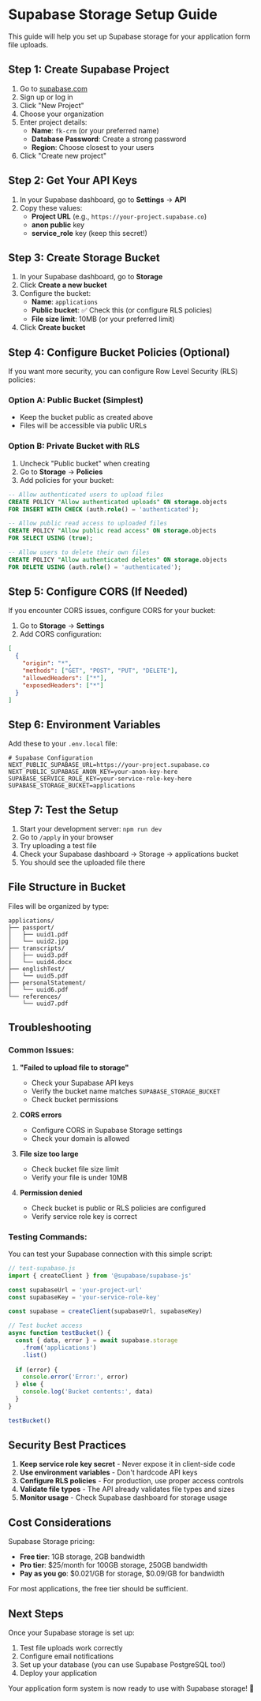 # Supabase Storage Setup Guide

This guide will help you set up Supabase storage for your application form file uploads.

## Step 1: Create Supabase Project

1. Go to [supabase.com](https://supabase.com)
2. Sign up or log in
3. Click "New Project"
4. Choose your organization
5. Enter project details:
   - **Name**: `fk-crm` (or your preferred name)
   - **Database Password**: Create a strong password
   - **Region**: Choose closest to your users
6. Click "Create new project"

## Step 2: Get Your API Keys

1. In your Supabase dashboard, go to **Settings** → **API**
2. Copy these values:
   - **Project URL** (e.g., `https://your-project.supabase.co`)
   - **anon public** key
   - **service_role** key (keep this secret!)

## Step 3: Create Storage Bucket

1. In your Supabase dashboard, go to **Storage**
2. Click **Create a new bucket**
3. Configure the bucket:
   - **Name**: `applications`
   - **Public bucket**: ✅ Check this (or configure RLS policies)
   - **File size limit**: 10MB (or your preferred limit)
4. Click **Create bucket**

## Step 4: Configure Bucket Policies (Optional)

If you want more security, you can configure Row Level Security (RLS) policies:

### Option A: Public Bucket (Simplest)
- Keep the bucket public as created above
- Files will be accessible via public URLs

### Option B: Private Bucket with RLS
1. Uncheck "Public bucket" when creating
2. Go to **Storage** → **Policies**
3. Add policies for your bucket:

```sql
-- Allow authenticated users to upload files
CREATE POLICY "Allow authenticated uploads" ON storage.objects
FOR INSERT WITH CHECK (auth.role() = 'authenticated');

-- Allow public read access to uploaded files
CREATE POLICY "Allow public read access" ON storage.objects
FOR SELECT USING (true);

-- Allow users to delete their own files
CREATE POLICY "Allow authenticated deletes" ON storage.objects
FOR DELETE USING (auth.role() = 'authenticated');
```

## Step 5: Configure CORS (If Needed)

If you encounter CORS issues, configure CORS for your bucket:

1. Go to **Storage** → **Settings**
2. Add CORS configuration:

```json
[
  {
    "origin": "*",
    "methods": ["GET", "POST", "PUT", "DELETE"],
    "allowedHeaders": ["*"],
    "exposedHeaders": ["*"]
  }
]
```

## Step 6: Environment Variables

Add these to your `.env.local` file:

```env
# Supabase Configuration
NEXT_PUBLIC_SUPABASE_URL=https://your-project.supabase.co
NEXT_PUBLIC_SUPABASE_ANON_KEY=your-anon-key-here
SUPABASE_SERVICE_ROLE_KEY=your-service-role-key-here
SUPABASE_STORAGE_BUCKET=applications
```

## Step 7: Test the Setup

1. Start your development server: `npm run dev`
2. Go to `/apply` in your browser
3. Try uploading a test file
4. Check your Supabase dashboard → Storage → applications bucket
5. You should see the uploaded file there

## File Structure in Bucket

Files will be organized by type:
```
applications/
├── passport/
│   ├── uuid1.pdf
│   └── uuid2.jpg
├── transcripts/
│   ├── uuid3.pdf
│   └── uuid4.docx
├── englishTest/
│   └── uuid5.pdf
├── personalStatement/
│   └── uuid6.pdf
└── references/
    └── uuid7.pdf
```

## Troubleshooting

### Common Issues:

1. **"Failed to upload file to storage"**
   - Check your Supabase API keys
   - Verify the bucket name matches `SUPABASE_STORAGE_BUCKET`
   - Check bucket permissions

2. **CORS errors**
   - Configure CORS in Supabase Storage settings
   - Check your domain is allowed

3. **File size too large**
   - Check bucket file size limit
   - Verify your file is under 10MB

4. **Permission denied**
   - Check bucket is public or RLS policies are configured
   - Verify service role key is correct

### Testing Commands:

You can test your Supabase connection with this simple script:

```javascript
// test-supabase.js
import { createClient } from '@supabase/supabase-js'

const supabaseUrl = 'your-project-url'
const supabaseKey = 'your-service-role-key'

const supabase = createClient(supabaseUrl, supabaseKey)

// Test bucket access
async function testBucket() {
  const { data, error } = await supabase.storage
    .from('applications')
    .list()
  
  if (error) {
    console.error('Error:', error)
  } else {
    console.log('Bucket contents:', data)
  }
}

testBucket()
```

## Security Best Practices

1. **Keep service role key secret** - Never expose it in client-side code
2. **Use environment variables** - Don't hardcode API keys
3. **Configure RLS policies** - For production, use proper access controls
4. **Validate file types** - The API already validates file types and sizes
5. **Monitor usage** - Check Supabase dashboard for storage usage

## Cost Considerations

Supabase Storage pricing:
- **Free tier**: 1GB storage, 2GB bandwidth
- **Pro tier**: $25/month for 100GB storage, 250GB bandwidth
- **Pay as you go**: $0.021/GB for storage, $0.09/GB for bandwidth

For most applications, the free tier should be sufficient.

## Next Steps

Once your Supabase storage is set up:

1. Test file uploads work correctly
2. Configure email notifications
3. Set up your database (you can use Supabase PostgreSQL too!)
4. Deploy your application

Your application form system is now ready to use with Supabase storage! 🎉 